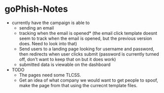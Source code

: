 # goPhish-Notes
* currently have the campaign is able to
  * sending an email
  * tracking when the email is opened* (the email click template doesnt seem to track when the email is opened, but the previous version does. Need to look into that)
  * Send users to a landing page looking for username and password, then redirects when user clicks submit (password is currently turned off, don't want to keep that on but it does work)
  * submitted data is viewable on the dashboard
* TODO
  * The pages need some TLCSS.
  * Get an idea of what company we would want to get people to spoof, make the page from that using the currecnt template files. 
